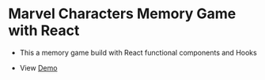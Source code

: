 # Marvel Characters Memory Game with React

* This a memory game build with React functional components and Hooks

* View [Demo](https://regan-mu.github.io/memory-card)